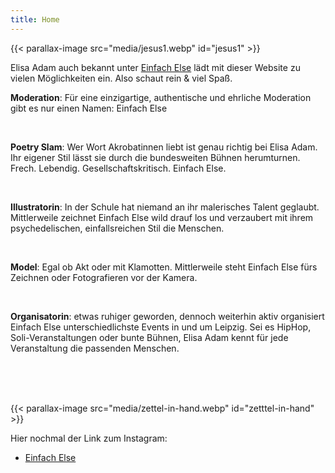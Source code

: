 ```yaml
---
title: Home
---
```


{{< parallax-image src="media/jesus1.webp" id="jesus1" >}}

Elisa Adam auch bekannt unter [Einfach Else](https://www.instagram.com/einfach_else/) lädt mit dieser Website zu vielen Möglichkeiten ein.
Also schaut rein & viel Spaß.

**Moderation**:
Für eine einzigartige, authentische und ehrliche Moderation gibt es nur einen Namen: Einfach Else

</br>

**Poetry Slam**:
Wer Wort Akrobatinnen liebt ist genau richtig bei Elisa Adam. Ihr eigener Stil lässt sie durch die bundesweiten Bühnen herumturnen. Frech. Lebendig. Gesellschaftskritisch. Einfach Else.

</br>

**Illustratorin**: 
In der Schule hat niemand an ihr malerisches Talent geglaubt. Mittlerweile zeichnet Einfach Else wild drauf los und verzaubert mit ihrem psychedelischen, einfallsreichen Stil die Menschen.

</br>

**Model**:
Egal ob Akt oder mit Klamotten. Mittlerweile steht Einfach Else fürs Zeichnen oder Fotografieren vor der Kamera.

</br>

**Organisatorin**:
etwas ruhiger geworden, dennoch weiterhin aktiv organisiert Einfach Else unterschiedlichste Events in und um Leipzig. Sei es HipHop, Soli-Veranstaltungen oder bunte Bühnen, Elisa Adam kennt für jede Veranstaltung die passenden Menschen.

</br>

</br>

</br>

{{< parallax-image src="media/zettel-in-hand.webp" id="zetttel-in-hand" >}}


Hier nochmal der Link zum Instagram:

- [Einfach Else](https://www.instagram.com/einfach_else/)



